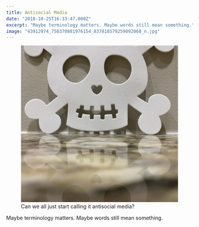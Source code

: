 ```yaml
---
title: Antisocial Media
date: "2018-10-25T16:33:47.000Z"
excerpt: "Maybe terminology matters. Maybe words still mean something."
image: "43912974_750370881976154_837818579259092068_n.jpg"
---
```


<figure class="mw408">
<img
  src="43912974_750370881976154_837818579259092068_n.jpg"
  alt="antisocial media"
/><br />
<figcaption>
 Can we all just start calling it antisocial media?
</figcaption>
</figure>

Maybe terminology matters. Maybe words still mean something.
